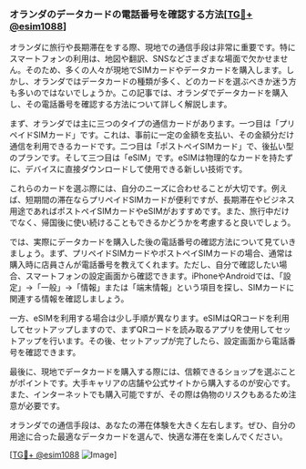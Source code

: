 ### オランダのデータカードの電話番号を確認する方法[[TG💪+ @esim1088](https://t.me/s/esim1088)]

オランダに旅行や長期滞在をする際、現地での通信手段は非常に重要です。特にスマートフォンの利用は、地図や翻訳、SNSなどさまざまな場面で欠かせません。そのため、多くの人々が現地でSIMカードやデータカードを購入します。しかし、オランダではデータカードの種類が多く、どのカードを選ぶべきか迷う方も多いのではないでしょうか。この記事では、オランダでデータカードを購入し、その電話番号を確認する方法について詳しく解説します。

まず、オランダでは主に三つのタイプの通信カードがあります。一つ目は「プリペイドSIMカード」です。これは、事前に一定の金額を支払い、その金額分だけ通信を利用できるカードです。二つ目は「ポストペイSIMカード」で、後払い型のプランです。そして三つ目は「eSIM」です。eSIMは物理的なカードを持たずに、デバイスに直接ダウンロードして使用できる新しい技術です。

これらのカードを選ぶ際には、自分のニーズに合わせることが大切です。例えば、短期間の滞在ならプリペイドSIMカードが便利ですが、長期滞在やビジネス用途であればポストペイSIMカードやeSIMがおすすめです。また、旅行中だけでなく、帰国後に使い続けることもできるかどうかを考慮すると良いでしょう。

では、実際にデータカードを購入した後の電話番号の確認方法について見ていきましょう。まず、プリペイドSIMカードやポストペイSIMカードの場合、通常は購入時に店員さんが電話番号を教えてくれます。ただし、自分で確認したい場合、スマートフォンの設定画面から確認できます。iPhoneやAndroidでは、「設定」→「一般」→「情報」または「端末情報」という項目を探し、SIMカードに関連する情報を確認しましょう。

一方、eSIMを利用する場合は少し手順が異なります。eSIMはQRコードを利用してセットアップしますので、まずQRコードを読み取るアプリを使用してセットアップを行います。その後、セットアップが完了したら、設定画面から電話番号を確認できます。

最後に、現地でデータカードを購入する際には、信頼できるショップを選ぶことがポイントです。大手キャリアの店舗や公式サイトから購入するのが安心です。また、インターネットでも購入可能ですが、その際は偽物のリスクもあるため注意が必要です。

オランダでの通信手段は、あなたの滞在体験を大きく左右します。ぜひ、自分の用途に合った最適なデータカードを選んで、快適な滞在を楽しんでください。

[[TG💪+ @esim1088](https://t.me/s/esim1088) ![Image](https://i.postimg.cc/Y0z9fWf4/image.png)]